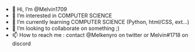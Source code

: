 - 👋 Hi, I’m @Melvin1709
- 👀 I’m interested in COMPUTER SCIENCE
- 🌱 I’m currently learning COMPUTER SCIENCE (Python, html/CSS, ext...)
- 💞️ I’m looking to collaborate on something ;)
- 📫 How to reach me : contact @Melkenyro on twitter or Melvin#1718 on discord

<!---
Melvin1709/Melvin1709 is a ✨ special ✨ repository because its `README.md` (this file) appears on your GitHub profile.
You can click the Preview link to take a look at your changes.
--->
